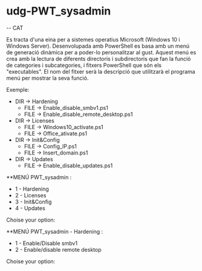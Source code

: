 # udg-PWT_sysadmin

-- CAT </p>
Es tracta d'una eina per a sistemes operatius Microsoft (Windows 10 i Windows Server). Desenvolupada amb PowerShell es basa amb un menú de generació dinàmica per a poder-lo personalitzar al gust.
Aquest menú es crea amb la lectura de diferents directoris i subdirectoris que fan la funció de categories i subcategories, i fitxers PowerShell que són els "executables". El nom del fitxer serà la descripció que utilitzarà el programa menú per mostrar la seva funció.

Exemple:

- DIR -> Hardening
  - FILE -> Enable_disable_smbv1.ps1
  - FILE -> Enable_disable_remote_desktop.ps1
- DIR -> Licenses
  - FILE -> Windows10_activate.ps1
  - FILE -> Office_ativate.ps1
- DIR -> Init&Config
  - FILE -> Config_IP.ps1
  - FILE -> Insert_domain.ps1
- DIR -> Updates
  - FILE -> Enable_disable_updates.ps1

**MENÚ PWT_sysadmin :

  - 1 - Hardening
  - 2 - Licenses
  - 3 - Init&Config
  - 4 - Updates
  
Choise your option:

**MENÚ PWT_sysadmin - Hardening :

  - 1 - Enable/Disable smbv1
  - 2 - Enable/disable remote desktop
  
Choise your option:




